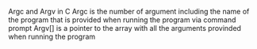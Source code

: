 Argc and Argv in C
Argc is the number of argument including the name of the program that is provided when running the program via command prompt
Argv[] is a pointer to the array with all the arguments provinded when running the program

